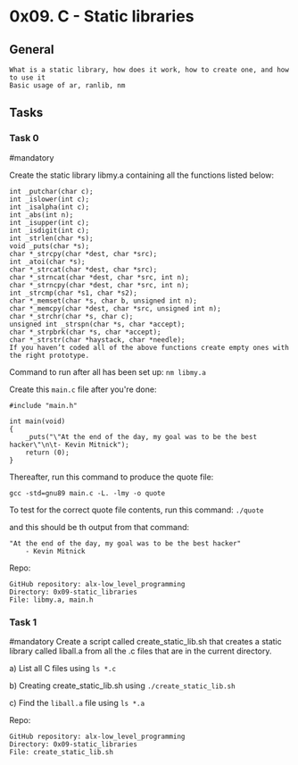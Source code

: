 # 0x09. C - Static libraries

## General
    What is a static library, how does it work, how to create one, and how to use it
    Basic usage of ar, ranlib, nm

## Tasks
### Task 0
#mandatory

Create the static library libmy.a containing all the functions listed below:

    int _putchar(char c);
    int _islower(int c);
    int _isalpha(int c);
    int _abs(int n);
    int _isupper(int c);
    int _isdigit(int c);
    int _strlen(char *s);
    void _puts(char *s);
    char *_strcpy(char *dest, char *src);
    int _atoi(char *s);
    char *_strcat(char *dest, char *src);
    char *_strncat(char *dest, char *src, int n);
    char *_strncpy(char *dest, char *src, int n);
    int _strcmp(char *s1, char *s2);
    char *_memset(char *s, char b, unsigned int n);
    char *_memcpy(char *dest, char *src, unsigned int n);
    char *_strchr(char *s, char c);
    unsigned int _strspn(char *s, char *accept);
    char *_strpbrk(char *s, char *accept);
    char *_strstr(char *haystack, char *needle);
    If you haven’t coded all of the above functions create empty ones with the right prototype.

Command to run after all has been set up: <code>nm libmy.a</code>

Create this <code>main.c</code> file after you're done:

    #include "main.h"

    int main(void)
    {
        _puts("\"At the end of the day, my goal was to be the best hacker\"\n\t- Kevin Mitnick");
        return (0);
    }

Thereafter, run this command to produce the quote file:

    gcc -std=gnu89 main.c -L. -lmy -o quote

To test for the correct quote file contents, run this command: <code>./quote</code>

and this should be th output from that command:

    "At the end of the day, my goal was to be the best hacker"
        - Kevin Mitnick

Repo:

    GitHub repository: alx-low_level_programming
    Directory: 0x09-static_libraries
    File: libmy.a, main.h
   

### Task 1
#mandatory
Create a script called create_static_lib.sh that creates a static library called liball.a from all the .c files that are in the current directory.

a) List all C files using <code>ls *.c</code>

b) Creating create_static_lib.sh using <code>./create_static_lib.sh</code>

c) Find the <code>liball.a</code> file using <code>ls *.a</code>

Repo:

    GitHub repository: alx-low_level_programming
    Directory: 0x09-static_libraries
    File: create_static_lib.sh



